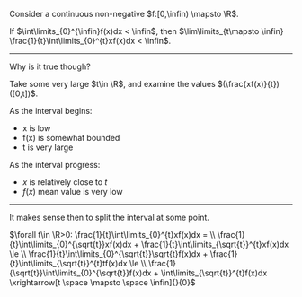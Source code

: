 Consider a continuous non-negative $f:[0,\infin) \mapsto \R$.

If $\int\limits_{0}^{\infin}f(x)dx < \infin$, then $\lim\limits_{t\mapsto \infin} \frac{1}{t}\int\limits_{0}^{t}xf(x)dx < \infin$.

---

Why is it true though?

Take some very large $t\in \R$, and examine the values $(\frac{xf(x)}{t})([0,t])$.

As the interval begins:

- x is low
- f(x) is somewhat bounded
- t is very large

As the interval progress:

- $x$ is relatively close to $t$
- $f(x)$ mean value is very low

---

It makes sense then to split the interval at some point.

$\forall t\in \R>0: \frac{1}{t}\int\limits_{0}^{t}xf(x)dx = \\ \frac{1}{t}\int\limits_{0}^{\sqrt{t}}xf(x)dx + \frac{1}{t}\int\limits_{\sqrt{t}}^{t}xf(x)dx \le \\ \frac{1}{t}\int\limits_{0}^{\sqrt{t}}\sqrt{t}f(x)dx + \frac{1}{t}\int\limits_{\sqrt{t}}^{t}tf(x)dx \le \\ \frac{1}{\sqrt{t}}\int\limits_{0}^{\sqrt{t}}f(x)dx + \int\limits_{\sqrt{t}}^{t}f(x)dx \xrightarrow[t \space \mapsto \space \infin]{}{0}$



